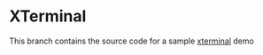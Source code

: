 # XTerminal 

This branch contains the source code for a sample [xterminal](https://github.com/henryhale/xterminal/) demo